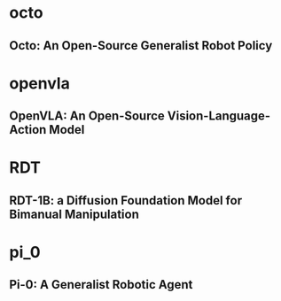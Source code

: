 
# octo
## Octo: An Open-Source Generalist Robot Policy
# openvla
## OpenVLA: An Open-Source Vision-Language-Action Model
# RDT
## RDT-1B: a Diffusion Foundation Model for Bimanual Manipulation
# pi_0 
## Pi-0: A Generalist Robotic Agent